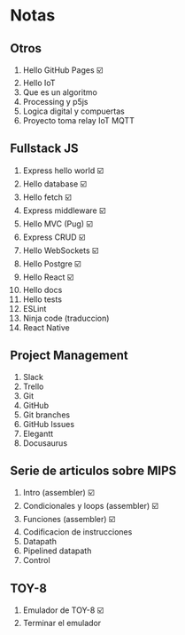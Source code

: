 # Notas

## Otros

1. Hello GitHub Pages :ballot_box_with_check:
2. Hello IoT
3. Que es un algoritmo
4. Processing y p5js
5. Logica digital y compuertas
6. Proyecto toma relay IoT MQTT

## Fullstack JS

1. Express hello world :ballot_box_with_check:
2. Hello database :ballot_box_with_check:
3. Hello fetch :ballot_box_with_check:
4. Express middleware :ballot_box_with_check:
5. Hello MVC (Pug) :ballot_box_with_check:
6. Express CRUD :ballot_box_with_check:
7. Hello WebSockets :ballot_box_with_check:
8. Hello Postgre :ballot_box_with_check:
9. Hello React :ballot_box_with_check:
10. Hello docs
11. Hello tests
12. ESLint
13. Ninja code (traduccion)
14. React Native


## Project Management

1. Slack
2. Trello
3. Git
4. GitHub
5. Git branches
6. GitHub Issues
7. Elegantt
8. Docusaurus

## Serie de articulos sobre MIPS

1. Intro (assembler) :ballot_box_with_check:
2. Condicionales y loops (assembler) :ballot_box_with_check:
3. Funciones (assembler) :ballot_box_with_check:
4. Codificacion de instrucciones
5. Datapath
6. Pipelined datapath
7. Control

## TOY-8

1. Emulador de TOY-8 :ballot_box_with_check:
2. Terminar el emulador

